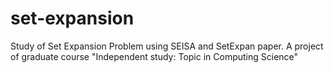 # set-expansion
Study of Set Expansion Problem using SEISA and SetExpan paper. A project of graduate course "Independent study: Topic in Computing Science"
